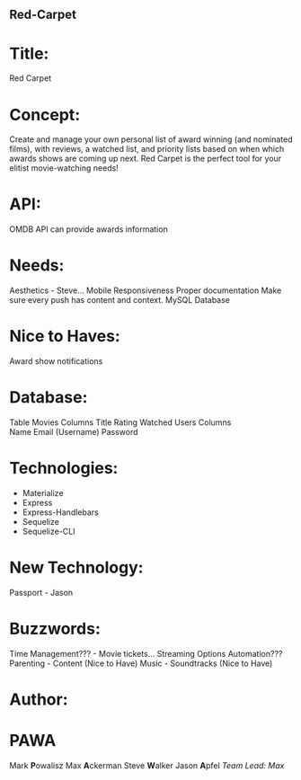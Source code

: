 ## Red-Carpet

# Title:
Red Carpet

# Concept:
Create and manage your own personal list of award winning (and nominated films), with reviews, a watched list, and priority lists based on when which awards shows are coming up next. Red Carpet is the perfect tool for your elitist movie-watching needs!

# API:
OMDB API can provide awards information

# Needs:
Aesthetics - Steve…
Mobile Responsiveness
Proper documentation
Make sure every push has content and context.
MySQL Database

# Nice to Haves:
Award show notifications

# Database:
Table
	Movies
        Columns
	        Title
	        Rating
	        Watched
	Users
		Columns		
            Name
			Email (Username)
			Password

# Technologies:
* Materialize
* Express
* Express-Handlebars
* Sequelize
* Sequelize-CLI

# New Technology:
Passport - Jason

# Buzzwords:
Time Management??? - Movie tickets… Streaming Options
Automation???
Parenting - Content (Nice to Have)
Music - Soundtracks (Nice to Have)

# Author:
# PAWA
Mark **P**owalisz
Max **A**ckerman
Steve **W**alker
Jason **A**pfel
*Team Lead: Max*



